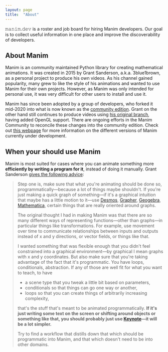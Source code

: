 ```yaml
---
layout: page
title:  "About"
---
```


𝚖𝚊𝚗𝚒𝚖.𝚍𝚎𝚟 is a roster and job board for hiring Manim developers. Our goal is to collect useful information in one place and improve the discoverability of developers.

## About Manim

Manim is an community maintained Python library for creating mathematical animations. It was created in 2015 by Grant Sanderson, a.k.a. 3blue1brown, as a personal project to produce his own videos. As his channel gained popularity, many grew to like the style of his animations and wanted to use Manim for their own projects. However, as Manim was only intended for personal use, it was very difficult for other users to install and use it.

Manim has since been adopted by a group of developers, who forked it mid-2020 into what is now known as the [community edition](https://manim.community). Grant on the other hand still continues to produce videos using [his original branch](https://3b1b.github.io/manim/), having added OpenGL support. There are ongoing efforts in the Manim Community to reconcile these changes into the community edition. Check out [this webpage](https://docs.manim.community/en/stable/installation/versions.html) for more information on the different versions of Manim currently under development.

## When your should use Manim

Manim is most suited for cases where you can animate something more **efficiently by writing a program for it**, instead of doing it manually. Grant Sanderson [gives the following advice](https://youtu.be/ruUfqQPDdDs?t=138):

> Step one is, make sure that what you're animating should be done so, programmatically—because a lot of things maybe shouldn't. If you're just making a quick graph of something—if it's a graphical intuition that maybe has a little motion to it—use [Desmos](https://www.desmos.com/), [Grapher](https://en.wikipedia.org/wiki/Grapher), [Geogebra](https://www.geogebra.org/), [Mathematica](https://www.wolfram.com/mathematica/), certain things that are really oriented around graphs.
>
> The original thought I had in making Manim was that there are so many different ways of representing functions—other than graphs—in particular things like transformations. For example, use movement over time to communicate relationships between inputs and outputs instead of x and y directions, or vector fields, or things like that.
>
> I wanted something that was flexible enough that you didn't feel constrained into a graphical environment—by graphical I mean graphs with x and y coordinates. But also make sure that you're taking advantage of the fact that it's programmatic. You have loops, conditionals, abstraction. If any of those are well fit for what you want to teach, to have
>
> - a scene type that you tweak a little bit based on parameters,
> - conditionals so that things can go one way or another,
> - loops so that you can create things of arbitrarily increasing complexity,
>
> that's the stuff that's meant to be animated programmatically. **If it's just writing some text on the screen or shifting around objects or something like that, you should probably just use [Keynote](https://www.apple.com/keynote)—it will be a lot simpler.**
>
> Try to find a workflow that distills down that which should be programmatic into Manim, and that which doesn't need to be
> into other domains.
